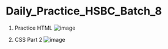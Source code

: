 # Daily_Practice_HSBC_Batch_8

1. Practice HTML
![image](https://github.com/AlvenioFarhan/daily_practice_HSBC_8/assets/37578802/6c85cf88-fb42-4d10-82c7-967635c9b0bb)

2. CSS Part 2
![image](https://github.com/AlvenioFarhan/daily_practice_HSBC_8/assets/37578802/be815de2-f489-4c3a-b39e-acedcd3281fe)
